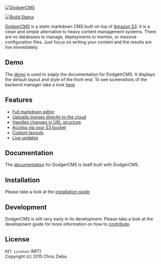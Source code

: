 [![DodgerCMS](http://i.imgur.com/EmVj8OL.png)](http://dodgercms.com/)

[![Build Status](https://travis-ci.org/ChrisZieba/dodgercms.svg)](https://travis-ci.org/ChrisZieba/dodgercms)
 
[DodgerCMS](http://dodgercms.com) is a static markdown CMS built on top of [Amazon S3](http://aws.amazon.com/s3/). It is a clean and *simple* alternative to heavy content management systems. There are no databases to manage, deployments to monitor, or massive configuration files. Just focus on writing your content and the results are live immediately.

## Demo

The [demo](http://dodgercms.com) is used to siaply the documentation for DodgetrCMS. It displays the default layout and style of the front end. To see screenshots of the backend manager take a look [here]() 

## Features

- [Full markdown editor](http://dodgercms.com/features/editor)
- [Uploads images directly to the cloud](http://dodgercms.com/features/images)
- [Handles changes in URL structure](http://dodgercms.com/features/menu)
- [Access via your S3 bucket](http://dodgercms.com/features/cloud)
- [Custom layouts](http://dodgercms.com/features/layouts)
- [Live updates](http://dodgercms.com/features/live)

## Documentation

The [documentation](http://dodgercms.com) for DodgerCMS is itself built with DodgerCMS.

## Installation

Please take a look at the [installation guide](http://dodgercms.com/help/installation).

## Development

DodgerCMS is still very early in its development. Please take a look at the development guide for more information on how to [contribute](http://dodgercms.com/development/contributing).

## License

`MIT License` (MIT)  
Copyright (c) 2015 Chris Zieba